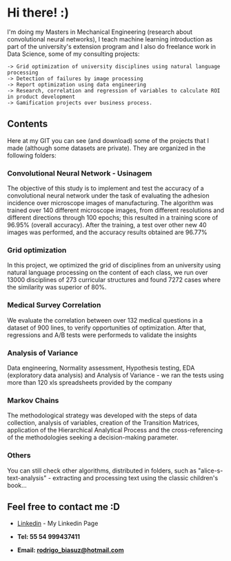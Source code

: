 # Hi there!  :)

I'm doing my Masters in Mechanical Engineering (research about convolutional neural networks), I teach machine learning introduction as part of the university's extension program and I also do freelance work in Data Science, some of my consulting projects:

```
-> Grid optimization of university disciplines using natural language processing
-> Detection of failures by image processing
-> Report optimization using data engineering
-> Research, correlation and regression of variables to calculate ROI in product development
-> Gamification projects over business process.
```

## Contents

Here at my GIT you can see (and download) some of the projects that I made (although some datasets are private).
They are organized in the following folders:

### Convolutional Neural Network - Usinagem

The objective of this study is to implement and test the accuracy of a convolutional neural network under the task of evaluating the adhesion incidence over microscope images of manufacturing. The algorithm was trained over 140 different microscope images, from different resolutions and different directions through 100 epochs; this resulted in a training score of 96.95% (overall accuracy). After the training, a test over other new 40 images was performed, and the accuracy results obtained are 96.77%

### Grid optimization

In this project, we optimized the grid of disciplines from an university using natural language processing on the content of each class, we run over 13000 disciplines of 273 curricular structures and found 7272 cases where the similarity was superior of 80%.

### Medical Survey Correlation

We evaluate the correlation between over 132 medical questions in a dataset of 900 lines, to verify opportunities of optimization. After that, regressions and A/B tests were performeds to validate the insights

### Analysis of Variance

Data engineering, Normality assessment, Hypothesis testing, EDA (exploratory data analysis) and Analysis of Variance - we ran the tests using more than 120 xls spreadsheets provided by the company

### Markov Chains

The methodological strategy was developed with the steps of data collection, analysis of variables, creation of the Transition Matrices, application of the Hierarchical Analytical Process and the cross-referencing of the methodologies seeking a decision-making parameter.

### Others

You can still check other algorithms, distributed in folders, such as "alice-s-text-analysis" - extracting and processing text using the classic children's book...

## Feel free to contact me :D

* [Linkedin](https://www.linkedin.com/in/rodrigobiasuz/) - My Linkedin Page

* **Tel: 55 54 999437411**

* **Email: rodrigo_biasuz@hotmail.com**

